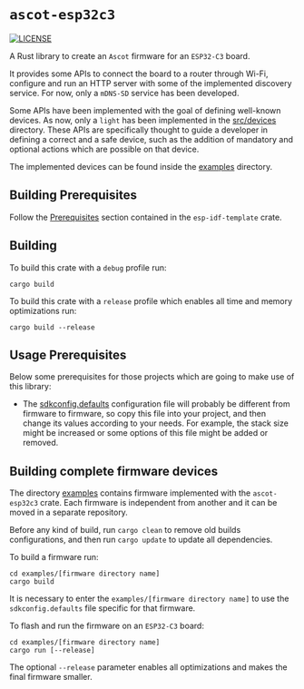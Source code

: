 # `ascot-esp32c3`

[![LICENSE][license badge]][license]

A Rust library to create an `Ascot` firmware for an `ESP32-C3` board.

It provides some APIs to connect the board to a router through Wi-Fi,
configure and run an HTTP server with some of the implemented discovery service.
For now, only a `mDNS-SD` service has been developed.

Some APIs have been implemented with the goal of defining well-known devices.
As now, only a `light` has been implemented in the [src/devices](./src/devices)
directory. These APIs are specifically thought to guide a developer in defining
a correct and a safe device, such as the addition of mandatory and optional 
actions which are possible on that device.

The implemented devices can be found inside the [examples](./examples)
directory.

## Building Prerequisites

Follow the [Prerequisites](https://github.com/esp-rs/esp-idf-template#prerequisites)
section contained in the `esp-idf-template` crate.

## Building

To build this crate with a `debug` profile run:

```console
cargo build
```

To build this crate with a `release` profile which enables all time and
memory optimizations run:

```console
cargo build --release
```

## Usage Prerequisites

Below some prerequisites for those projects which are going to make use of this
library:

- The [sdkconfig.defaults](./sdkconfig.defaults) configuration file will
probably be different from firmware to firmware, so copy this file into your
project, and then change its values according to your needs.
For example, the stack size might be increased or some options of this file
might be added or removed.

## Building complete firmware devices

The directory [examples](./examples) contains firmware implemented with
the `ascot-esp32c3` crate. Each firmware is independent from another and it can
be moved in a separate repository.

Before any kind of build, run `cargo clean` to remove old builds configurations,
and then run `cargo update` to update all dependencies.

To build a firmware run:

```console
cd examples/[firmware directory name]
cargo build
```

It is necessary to enter the `examples/[firmware directory name]` to use the
`sdkconfig.defaults` file specific for that firmware.

To flash and run the firmware on an `ESP32-C3` board:

```console
cd examples/[firmware directory name]
cargo run [--release]
```

The optional `--release` parameter enables all optimizations and makes the
final firmware smaller.

<!-- Links -->
[license]: https://github.com/SoftengPoliTo/ascot-firmware/blob/master/LICENSE-MIT

<!-- Badges -->
[license badge]: https://img.shields.io/badge/license-MIT-blue.svg

